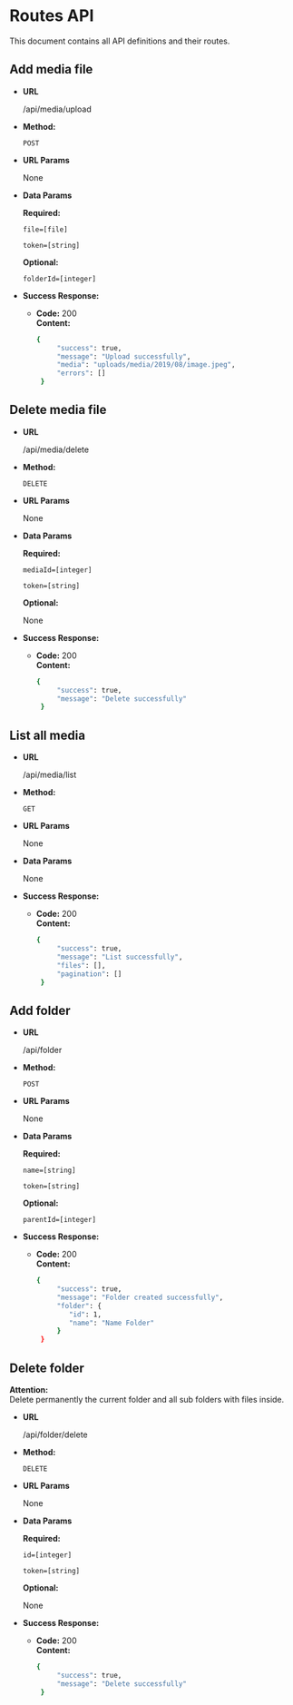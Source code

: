 # Routes API

This document contains all API definitions and their routes.

**Add media file**
----
      
* **URL**

    /api/media/upload

* **Method:**

    `POST`
  
* **URL Params**

    None

* **Data Params**

    **Required:**

    `file=[file]`
    
    `token=[string]`

    **Optional:**
    
    `folderId=[integer]`

* **Success Response:**

  * **Code:** 200  
    **Content:** 
    
    ```bash
    {
         "success": true, 
         "message": "Upload successfully",
         "media": "uploads/media/2019/08/image.jpeg",
         "errors": []
     }
    ```


**Delete media file**
----
      
* **URL**

    /api/media/delete

* **Method:**

    `DELETE`
  
* **URL Params**

    None

* **Data Params**

    **Required:**
    
    `mediaId=[integer]`
    
    `token=[string]`

    **Optional:**
    
    None

* **Success Response:**

  * **Code:** 200  
    **Content:** 
    
    ```bash
    {
         "success": true, 
         "message": "Delete successfully"
     }
    ```

**List all media**
----
      
* **URL**

    /api/media/list

* **Method:**

    `GET`
  
* **URL Params**

    None

* **Data Params**

    None

* **Success Response:**

  * **Code:** 200  
    **Content:** 
    
    ```bash
    {
         "success": true, 
         "message": "List successfully",
         "files": [],
         "pagination": []
     }
    ```
    
**Add folder**
----
      
* **URL**

    /api/folder

* **Method:**

    `POST`
  
* **URL Params**

    None

* **Data Params**

    **Required:**
    
    `name=[string]`
    
    `token=[string]`

    **Optional:**
    
    `parentId=[integer]`

* **Success Response:**

  * **Code:** 200  
    **Content:** 
    
    ```bash
    {
         "success": true, 
         "message": "Folder created successfully",
         "folder": {
            "id": 1,
            "name": "Name Folder"
         }
     }
    ```


**Delete folder**
----
**Attention:**  
Delete permanently the current folder and all sub folders with files inside.      
      
* **URL**

    /api/folder/delete

* **Method:**

    `DELETE`
  
* **URL Params**

    None

* **Data Params**

    **Required:**
    
    `id=[integer]`
    
    `token=[string]`

    **Optional:**
    
    None

* **Success Response:**

  * **Code:** 200  
    **Content:** 
    
    ```bash
    {
         "success": true, 
         "message": "Delete successfully"
     }
    ```

